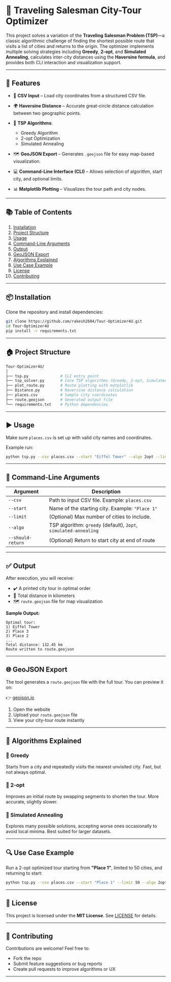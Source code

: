 # 🧭 Traveling Salesman City-Tour Optimizer

This project solves a variation of the **Traveling Salesman Problem (TSP)**—a classic algorithmic challenge of finding the shortest possible route that visits a list of cities and returns to the origin. The optimizer implements multiple solving strategies including **Greedy**, **2-opt**, and **Simulated Annealing**, calculates inter-city distances using the **Haversine formula**, and provides both CLI interaction and visualization support.

---

## 🚀 Features

* 📂 **CSV Input** – Load city coordinates from a structured CSV file.
* 🌍 **Haversine Distance** – Accurate great-circle distance calculation between two geographic points.
* 🧠 **TSP Algorithms**:

  * Greedy Algorithm
  * 2-opt Optimization
  * Simulated Annealing
* 🗺️ **GeoJSON Export** – Generates `.geojson` file for easy map-based visualization.
* 💻 **Command-Line Interface (CLI)** – Allows selection of algorithm, start city, and optional limits.
* 📊 **Matplotlib Plotting** – Visualizes the tour path and city nodes.

---

## 📚 Table of Contents

1. [Installation](#installation)
2. [Project Structure](#project-structure)
3. [Usage](#usage)
4. [Command-Line Arguments](#command-line-arguments)
5. [Output](#output)
6. [GeoJSON Export](#geojson-export)
7. [Algorithms Explained](#algorithms-explained)
8. [Use Case Example](#use-case-example)
9. [License](#license)
10. [Contributing](#contributing)

---

## 📦 Installation

Clone the repository and install dependencies:

```bash
git clone https://github.com/rakesh2604/Tour-Optimizer4U.git
cd Tour-Optimizer4U
pip install -r requirements.txt
```

---

## 🏠 Project Structure

```bash
Tour-Optimizer4U/
│
├── tsp.py              # CLI entry point
├── tsp_solver.py       # Core TSP algorithms (Greedy, 2-opt, Simulated Annealing)
├── plot_route.py       # Route plotting with matplotlib
├── Distance.py         # Haversine distance calculation
├── places.csv          # Sample city coordinates
├── route.geojson       # Generated output file
└── requirements.txt    # Python dependencies
```

---

## ▶️ Usage

Make sure `places.csv` is set up with valid city names and coordinates.

Example run:

```bash
python tsp.py --csv places.csv --start "Eiffel Tower" --algo 2opt --limit 50 --should-return
```

---

## 🦾 Command-Line Arguments

| Argument          | Description                                                      |
| ----------------- | ---------------------------------------------------------------- |
| `--csv`           | Path to input CSV file. Example: `places.csv`                    |
| `--start`         | Name of the starting city. Example: `"Place 1"`                  |
| `--limit`         | (Optional) Max number of cities to include.                      |
| `--algo`          | TSP algorithm: `greedy` (default), `2opt`, `simulated-annealing` |
| `--should-return` | (Optional) Return to start city at end of route                  |

---

## ✅ Output

After execution, you will receive:

* ✔️ A printed city tour in optimal order
* 📏 Total distance in kilometers
* 🗺️ `route.geojson` file for map visualization

**Sample Output:**

```
Optimal tour:
1) Eiffel Tower
2) Place 3
3) Place 2
...
Total distance: 132.45 km
Route written to route.geojson
```

---

## 🌐 GeoJSON Export

The tool generates a `route.geojson` file with the full tour. You can preview it on:

👉 [geojson.io](https://geojson.io/)

1. Open the website
2. Upload your `route.geojson` file
3. View your city-tour route instantly

---

## 🧠 Algorithms Explained

### 🔹 Greedy

Starts from a city and repeatedly visits the nearest unvisited city. Fast, but not always optimal.

### 🔹 2-opt

Improves an initial route by swapping segments to shorten the tour. More accurate, slightly slower.

### 🔹 Simulated Annealing

Explores many possible solutions, accepting worse ones occasionally to avoid local minima. Best suited for larger datasets.

---

## 🔍 Use Case Example

Run a 2-opt optimized tour starting from **"Place 1"**, limited to 50 cities, and returning to start:

```bash
python tsp.py --csv places.csv --start "Place 1" --limit 50 --algo 2opt --should-return
```

---

## 📄 License

This project is licensed under the **MIT License**. See [LICENSE](LICENSE) for details.

---

## 🤝 Contributing

Contributions are welcome! Feel free to:

* Fork the repo
* Submit feature suggestions or bug reports
* Create pull requests to improve algorithms or UX

---
